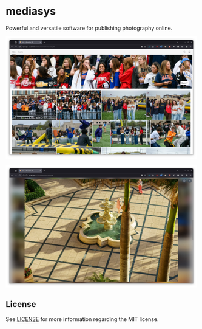 # mediasys

Powerful and versatile software for publishing photography online.

![Image](https://raw.githubusercontent.com/camden-git/mediasys/refs/heads/master/.github/assets/albumview.webp)

![Image](https://raw.githubusercontent.com/camden-git/mediasys/refs/heads/master/.github/assets/imageview.webp)

## License

See [LICENSE](https://github.com/camden-git/mediasys/blob/master/LICENSE) for more information regarding the MIT license.
